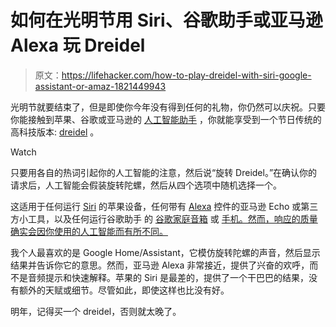 # 如何在光明节用 Siri、谷歌助手或亚马逊 Alexa 玩 Dreidel

> 原文：<https://lifehacker.com/how-to-play-dreidel-with-siri-google-assistant-or-amaz-1821449943>

光明节就要结束了，但是即使你今年没有得到任何的礼物，你仍然可以庆祝。只要你能接触到苹果、谷歌或亚马逊的 [人工智能助手](https://lifehacker.com/should-you-buy-a-new-google-home-speaker-1819148716) ，你就能享受到一个节日传统的高科技版本: [dreidel](https://lifehacker.com/win-the-game-of-dreidel-by-starting-first-or-change-th-1672787219) 。

Watch

只要用各自的热词引起你的人工智能的注意，然后说“旋转 Dreidel。”在确认你的请求后，人工智能会假装旋转陀螺，然后从四个选项中随机选择一个。

这适用于任何运行 [Siri](https://www.reddit.com/r/apple/comments/7kq6n3/just_discovered_this_hey_siri_spin_a_dreidel/?st=jbds2rn1&sh=24cf46b1) 的苹果设备，任何带有 [Alexa](https://www.amazon.com/jcn-Spin-the-Dreidel/dp/B073W5DCXZ?asc_campaign=InlineText&asc_refurl=https://lifehacker.com/how-to-play-dreidel-with-siri-google-assistant-or-amaz-1821449943&asc_source=&tag=kinjalifehackerlink-20) 控件的亚马逊 Echo 或第三方小工具，以及任何运行谷歌助手 的 [谷歌家庭音箱](https://www.reddit.com/r/googlehome/comments/7iu2kx/chanukah_psa_you_can_play_dreidel_on_google_home/?st=jbee517c&sh=e27d8453) 或 [手机。然而，响应的质量确实会因你使用的人工智能而有所不同。](https://lifehacker.com/google-assistant-now-has-a-built-in-santa-tracker-and-v-1790252003)

我个人最喜欢的是 Google Home/Assistant，它模仿旋转陀螺的声音，然后显示结果并告诉你它的意思。然而，亚马逊 Alexa 非常接近，提供了兴奋的欢呼，而不是音频提示和快速解释。苹果的 Siri 是最差的，提供了一个干巴巴的结果，没有额外的天赋或细节。尽管如此，即使这样也比没有好。

明年，记得买一个 dreidel，否则就太晚了。